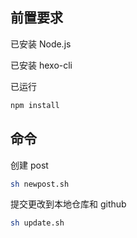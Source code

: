 ## 前置要求

已安装 Node.js

已安装 hexo-cli

已运行

```sh
npm install
```

## 命令

创建 post

```sh
sh newpost.sh
```

提交更改到本地仓库和 github

```sh
sh update.sh
```